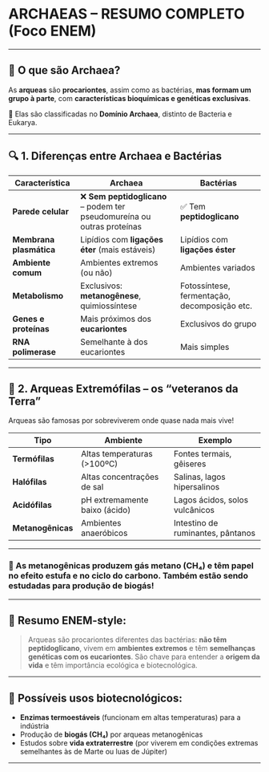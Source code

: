 # **ARCHAEAS – RESUMO COMPLETO (Foco ENEM)**

---

## 🧠 **O que são Archaea?**

As **arqueas** são **procariontes**, assim como as bactérias, **mas formam um grupo à parte**, com **características bioquímicas e genéticas exclusivas**.

📌 Elas são classificadas no **Domínio Archaea**, distinto de Bacteria e Eukarya.

---

## 🔍 **1. Diferenças entre Archaea e Bactérias**

|Característica|Archaea|Bactérias|
|---|---|---|
|**Parede celular**|❌ **Sem peptidoglicano** – podem ter pseudomureína ou outras proteínas|✅ Tem **peptidoglicano**|
|**Membrana plasmática**|Lipídios com **ligações éter** (mais estáveis)|Lipídios com **ligações éster**|
|**Ambiente comum**|Ambientes extremos (ou não)|Ambientes variados|
|**Metabolismo**|Exclusivos: **metanogênese**, quimiossíntese|Fotossíntese, fermentação, decomposição etc.|
|**Genes e proteínas**|Mais próximos dos **eucariontes**|Exclusivos do grupo|
|**RNA polimerase**|Semelhante à dos eucariontes|Mais simples|

---

## 🌋 **2. Arqueas Extremófilas – os “veteranos da Terra”**

Arqueas são famosas por sobreviverem onde quase nada mais vive!

|Tipo|Ambiente|Exemplo|
|---|---|---|
|**Termófilas**|Altas temperaturas (>100ºC)|Fontes termais, gêiseres|
|**Halófilas**|Altas concentrações de sal|Salinas, lagos hipersalinos|
|**Acidófilas**|pH extremamente baixo (ácido)|Lagos ácidos, solos vulcânicos|
|**Metanogênicas**|Ambientes anaeróbicos|Intestino de ruminantes, pântanos|

---

### 💨 As **metanogênicas** produzem **gás metano (CH₄)** e têm papel no **efeito estufa** e no **ciclo do carbono**. Também estão sendo estudadas para **produção de biogás**!

---

## 🧠 **Resumo ENEM-style:**

> Arqueas são procariontes diferentes das bactérias: **não têm peptidoglicano**, vivem em **ambientes extremos** e têm **semelhanças genéticas com os eucariontes**. São chave para entender a **origem da vida** e têm importância ecológica e biotecnológica.

---

## 🧬 Possíveis usos biotecnológicos:

- **Enzimas termoestáveis** (funcionam em altas temperaturas) para a indústria
- Produção de **biogás (CH₄)** por arqueas metanogênicas
- Estudos sobre **vida extraterrestre** (por viverem em condições extremas semelhantes às de Marte ou luas de Júpiter)

---

